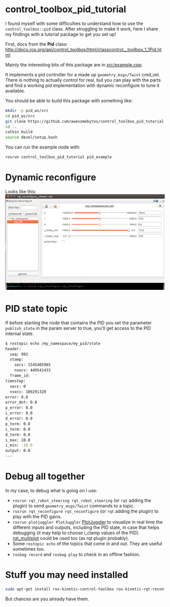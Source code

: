 # control_toolbox_pid_tutorial
I found myself with some difficulties to understand how to use the
`control_toolbox::pid` class. After struggling to make it work, here I share
my findings with a tutorial package to get you set up!

First, docs from the **Pid** class: http://docs.ros.org/api/control_toolbox/html/classcontrol__toolbox_1_1Pid.html

Mainly the interesting bits of this package are in [src/example.cpp](src/example.cpp).

It implements a pid controller for a made up `geometry_msgs/Twist` cmd_vel. There is
nothing to actually control for real, but you can play with the parts and find a
working pid implementation with dynamic reconfigure to tune it available.

You should be able to build this package with something like:
```bash
mkdir -p pid_ws/src
cd pid_ws/src
git clone https://github.com/awesomebytes/control_toolbox_pid_tutorial
cd ..
catkin build
source devel/setup.bash
```

You can run the example node with:

```bash
rosrun control_toolbox_pid_tutorial pid_example
```

# Dynamic reconfigure
Looks like this:
![dynamic_reconfigure_capture](rqt_reconfigure.png)


# PID state topic
If before starting the node that contains the PID you set the parameter `publish_state` in the param server to true, you'll get access to the PID internal state.
```bash
$ rostopic echo /my_namespace/my_pid/state
header: 
  seq: 992
  stamp: 
    secs: 1545405985
    nsecs: 449541433
  frame_id: ''
timestep: 
  secs: 0
  nsecs: 100291320
error: 0.0
error_dot: 0.0
p_error: 0.0
i_error: 0.0
d_error: 0.0
p_term: 0.0
i_term: 0.0
d_term: 0.0
i_max: 10.0
i_min: -10.0
output: 0.0
---
```

# Debug all together
In my case, to debug what is going on I use:

* `rosrun rqt_robot_steering rqt_robot_steering` (or `rqt` adding the plugin) to send `geometry_msgs/Twist` commands to a topic.
* `rosrun rqt_reconfigure rqt_reconfigure` (or `rqt` adding the plugin) to play with the PID gains.
* `rosrun plotjuggler PlotJuggler` [PlotJuggler](https://facontidavide.github.io/PlotJuggler) to visualize in real time the different inputs and outputs, including the PID state, in case that helps debugging (it may help to choose i_clamp values of the PID). [rqt_multiplot](http://wiki.ros.org/rqt_multiplot) could be used too (as rqt plugin probably).
* Some `rostopic echo` of the topics that come in and out. They are useful sometimes too.
* `rosbag record` and `rosbag play` to check in an offline fashion.

# Stuff you may need installed
```bash
sudo apt-get install ros-kinetic-control-toolbox ros-kinetic-rqt-reconfigure ros-kinetic-plotjuggler ros-kinetic-rqt-robot-steering
```

But chances are you already have them.